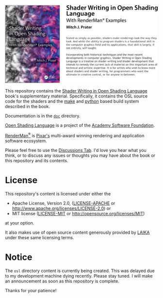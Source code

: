 ![Shader Writing in Open Shading Language](media/GitHub_Banner_Image.jpg)

This repository contains the
[Shader Writing in Open Shading Language](https://www.routledge.com/Shader-Writing-in-Open-Shading-Language-with-RenderManr-Examples/Prater/p/book/9781032421100)
book's supplementary material.
Specifically, it contains the OSL source code for the shaders and the [make](https://www.gnu.org/software/make/) and [python](https://www.python.org/) based build system described in the book.

Documentation is in the [`doc`](doc) directory.

[Open Shading Language](https://github.com/AcademySoftwareFoundation/OpenShadingLanguage) is a project of the [Academy Software Foundation](https://www.aswf.io/projects).

[RenderMan<sup>&reg;</sup>](https://renderman.pixar.com/) is 
[Pixar's](https://www.pixar.com/)
multi-award winning rendering and application software ecosystem.

Please feel free to use the [Discussions Tab](https://github.com/mprater/ShaderWriting/discussions).
I'd love you hear what you think, or to discuss any issues or thoughts you may have about the book or this repository and its contents.

# License
This repository's content is licensed under either the

* Apache License, Version 2.0, ([LICENSE-APACHE](LICENSE-APACHE) or http://www.apache.org/licenses/LICENSE-2.0) or
* MIT license ([LICENSE-MIT](LICENSE-MIT) or http://opensource.org/licenses/MIT)

at your option.

It also makes use of open source content generously provided by 
[LAIKA](https://github.com/LaikaStudios) under these same licensing terms.

# Notice
The `osl` directory content is currently being created. This was delayed due to my development machine dying recently. Please stay tuned. I will make an announcement as soon as this repository is complete. 

Thanks for your patience!
